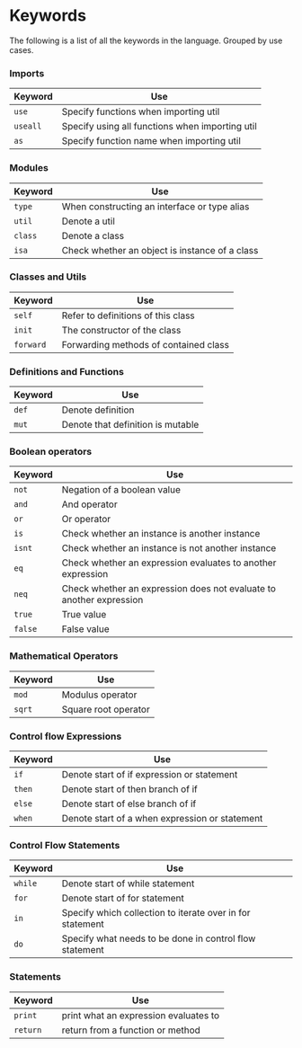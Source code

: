 # Keywords

The following is a list of all the keywords in the language.
Grouped by use cases.

### Imports
Keyword | Use 
--------|-----
`use`   | Specify functions when importing util
`useall`| Specify using all functions when importing util
`as`    | Specify function name when importing util

### Modules
Keyword | Use 
--------|-----
`type`  | When constructing an interface or type alias
`util`  | Denote a util
`class` | Denote a class
`isa`   | Check whether an object is instance of a class

### Classes and Utils
Keyword   | Use 
----------|-----
`self`    | Refer to definitions of this class
`init`    | The constructor of the class
`forward` | Forwarding methods of contained class

### Definitions and Functions
Keyword | Use 
--------|-----
`def`   | Denote definition
`mut`   | Denote that definition is mutable

### Boolean operators
Keyword    | Use 
-----------|-----
`not`      | Negation of a boolean value
`and`      | And operator 
`or`       | Or operator
`is`       | Check whether an instance is another instance
`isnt`     | Check whether an instance is not another instance
`eq`       | Check whether an expression evaluates to another expression
`neq`      | Check whether an expression does not evaluate to another expression
`true`     | True value
`false`    | False value

### Mathematical Operators
Keyword | Use 
--------|-----
`mod`   | Modulus operator
`sqrt`  | Square root operator

### Control flow Expressions
Keyword | Use 
--------|-----
`if`    | Denote start of if expression or statement
`then`  | Denote start of then branch of if
`else`  | Denote start of else branch of if
`when`  | Denote start of a when expression or statement

### Control Flow Statements
Keyword | Use 
--------|-----
`while` | Denote start of while statement
`for`   | Denote start of for statement
`in`    | Specify which collection to iterate over in for statement
`do`    | Specify what needs to be done in control flow statement

### Statements
Keyword | Use 
--------|-----
`print` | print what an expression evaluates to
`return`| return from a function or method
